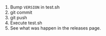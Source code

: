 1. Bump `VERSION` in test.sh
2. git commit
3. git push
4. Execute test.sh
5. See what was happen in the releases page.

